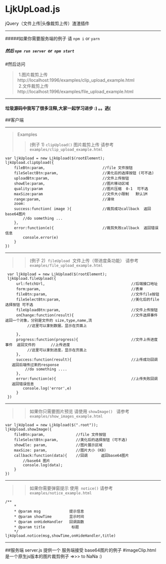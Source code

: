  LjkUpLoad.js
====================
 jQuery（文件上传|头像裁剪上传）渣渣插件

***

#####如果你需要服务端的例子 请 `npm i` or `yarn`
##### 然后 `npm run server`  or  `npm start`

#然后访问
>
>  1.图片裁剪上传 http://localhost:1996/examples/clip_upload_example.html <br>
>  2.文件裁剪上传 http://localhost:1996/examples/file_upload_example.html
  
---
#### 垃圾源码中我写了很多注释,大家一起学习进步 :) 。。逃(

##客户端
*********************************
> Examples
>> (例子 1)  `clipUpload()`  图片裁剪上传   请参考 `examples/clip_upload_example.html`
>>>
    var ljkUpload = new LjkUpload($(rootElement);
    ljkUpload.clipUpload({
        fileBtn:param,                          //file 文件按钮
        fileSelectBtn:param,                    //美化后的选择按钮 (可不选)
        uploadBtn:param,                        //文件上传按钮
        showEle:param,                          //图片移动区域   
        quality:param                           //图片压缩  0-1  可不选
        maxSize:param                           //文件大小限制   默认1M
        range:param,                            //滑块
        zoom:                           
        success:function( image ){              //裁剪成功callback  返回base64图片
            //do something ...
        },
        error:function(e){                      //裁剪失败callback  返回错误信息
            console.error(e)
        }    
    })

***

>> (例子 2)  `fileUpload`  文件上传（带进度条功能）  请参考 `examples/file_upload_example.html`
>>>
     var ljkUpload = new LjkUpload($(rootElement);
     ljkUpload.fileUpload({
         url:fetchUrl,                                       //后端接口地址
         form:param,                                         //表单  
         fileBtn:param,                                      //文件file按钮
         fileSelectBtn:param,                                //美化后的file选择按钮 可不选
         fileUploadBtn:param,                                //文件上传按钮
         onChange:function(result){                          //文件选择事件  返回一个对象，分别是文件的 size,type,name,流
              //这里可以拿到数据，显示在页面上

         },
         progress:function(progress){                        //文件上传进度事件  返回文件的       //上传进度
              //这里可以拿到进度，显示在页面上
         },
         success:function(result){                           //上传成功回调    返回后端传过来的response
             //do something .... 
         },
         error:function(e){                                  //上传失败回调    返回错误信息
            console.log('error',e)
         }
     })

***


>> 如果你只需要图片预览  请使用 `showImage()`    请参考 `examples/show_images_example.html`
>>>         
    var ljkUpload = new LjkUpload($(".root"));
    ljkUpload.showImage({
        fileBtn:param,              //file 文件按钮
        fileSelectBtn:param,        //美化后的选择按钮 (可不选)
        showEle: param,             //图片展示区域
        maxSize: param,             //图片大小 (KB)
        callback:function(data){    //回调      返回base64图片
            //base64 图片
            console.log(data);
        }
    })

***

>> 如果你需要弹窗提示 使用  `notice()`  请参考 `examples/notice_example.html`
>>>      
    /**
        *
        * @param msg             提示信息
        * @param showTime        显示时间
        * @param onHideHandler   回调函数
        * @param title            标题
        */
    ljkUpload.notice(msg,showTime,onHideHandler,title)

***
    
##服务端
server.js
提供一个 服务端接受 base64图片的例子
#imageClip.html 是一个原生js版本的图片裁剪例子 =>>> to NaNa :)
